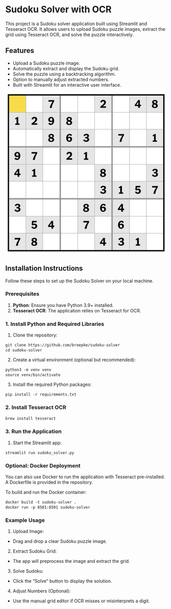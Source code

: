 # Sudoku Solver with OCR

This project is a Sudoku solver application built using Streamlit and Tesseract OCR. It allows users to upload Sudoku puzzle images, extract the grid using Tesseract OCR, and solve the puzzle interactively.

## Features
- Upload a Sudoku puzzle image.
- Automatically extract and display the Sudoku grid.
- Solve the puzzle using a backtracking algorithm.
- Option to manually adjust extracted numbers.
- Built with Streamlit for an interactive user interface.

![Sudoku Grid](sudoku_easy.png) 

## Installation Instructions

Follow these steps to set up the Sudoku Solver on your local machine.

### Prerequisites
1. **Python**: Ensure you have Python 3.9+ installed.
2. **Tesseract OCR**: The application relies on Tesseract for OCR.

### 1. Install Python and Required Libraries

1. Clone the repository:
```
git clone https://github.com/broepke/sudoku-solver
cd sudoku-solver
```

2.	Create a virtual environment (optional but recommended):

```
python3 -m venv venv
source venv/bin/activate
```

3.	Install the required Python packages:
```
pip install -r requirements.txt
```

### 2. Install Tesseract OCR
```
brew install tesseract
```

### 3. Run the Application

1.	Start the Streamlit app:

```
streamlit run sudoku_solver.py
```

### Optional: Docker Deployment

You can also use Docker to run the application with Tesseract pre-installed. A Dockerfile is provided in the repository.

To build and run the Docker container:

```
docker build -t sudoku-solver .
docker run -p 8501:8501 sudoku-solver
```

### Example Usage

1.	Upload Image:
   - Drag and drop a clear Sudoku puzzle image.
2.	Extract Sudoku Grid:
   - The app will preprocess the image and extract the grid.
3.	Solve Sudoku:
   - Click the “Solve” button to display the solution.
4.	Adjust Numbers (Optional):
   - Use the manual grid editor if OCR misses or misinterprets a digit.
